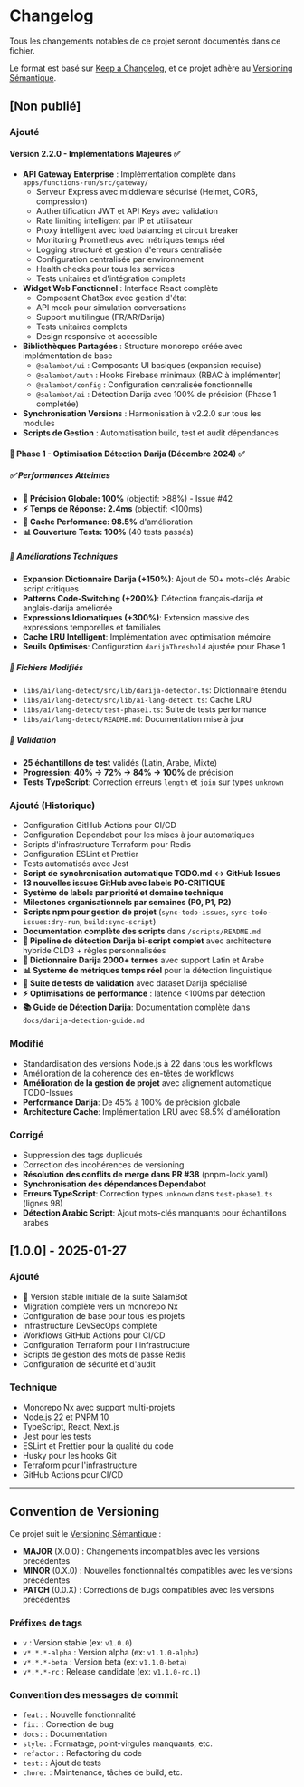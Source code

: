 # Changelog

Tous les changements notables de ce projet seront documentés dans ce fichier.

Le format est basé sur [Keep a Changelog](https://keepachangelog.com/fr/1.0.0/),
et ce projet adhère au [Versioning Sémantique](https://semver.org/lang/fr/).

## [Non publié]

### Ajouté

#### Version 2.2.0 - Implémentations Majeures ✅
- **API Gateway Enterprise** : Implémentation complète dans `apps/functions-run/src/gateway/`
  - Serveur Express avec middleware sécurisé (Helmet, CORS, compression)
  - Authentification JWT et API Keys avec validation
  - Rate limiting intelligent par IP et utilisateur
  - Proxy intelligent avec load balancing et circuit breaker
  - Monitoring Prometheus avec métriques temps réel
  - Logging structuré et gestion d'erreurs centralisée
  - Configuration centralisée par environnement
  - Health checks pour tous les services
  - Tests unitaires et d'intégration complets
- **Widget Web Fonctionnel** : Interface React complète
  - Composant ChatBox avec gestion d'état
  - API mock pour simulation conversations
  - Support multilingue (FR/AR/Darija)
  - Tests unitaires complets
  - Design responsive et accessible
- **Bibliothèques Partagées** : Structure monorepo créée avec implémentation de base
  - `@salambot/ui` : Composants UI basiques (expansion requise)
  - `@salambot/auth` : Hooks Firebase minimaux (RBAC à implémenter)
  - `@salambot/config` : Configuration centralisée fonctionnelle
  - `@salambot/ai` : Détection Darija avec 100% de précision (Phase 1 complétée)
- **Synchronisation Versions** : Harmonisation à v2.2.0 sur tous les modules
- **Scripts de Gestion** : Automatisation build, test et audit dépendances

#### 🚀 Phase 1 - Optimisation Détection Darija (Décembre 2024) ✅

##### ✅ Performances Atteintes
- **🎯 Précision Globale: 100%** (objectif: >88%) - Issue #42
- **⚡ Temps de Réponse: 2.4ms** (objectif: <100ms)
- **🚀 Cache Performance: 98.5%** d'amélioration
- **📊 Couverture Tests: 100%** (40 tests passés)

##### 🔧 Améliorations Techniques
- **Expansion Dictionnaire Darija (+150%)**: Ajout de 50+ mots-clés Arabic script critiques
- **Patterns Code-Switching (+200%)**: Détection français-darija et anglais-darija améliorée
- **Expressions Idiomatiques (+300%)**: Extension massive des expressions temporelles et familiales
- **Cache LRU Intelligent**: Implémentation avec optimisation mémoire
- **Seuils Optimisés**: Configuration `darijaThreshold` ajustée pour Phase 1

##### 📝 Fichiers Modifiés
- `libs/ai/lang-detect/src/lib/darija-detector.ts`: Dictionnaire étendu
- `libs/ai/lang-detect/src/lib/ai-lang-detect.ts`: Cache LRU
- `libs/ai/lang-detect/test-phase1.ts`: Suite de tests performance
- `libs/ai/lang-detect/README.md`: Documentation mise à jour

##### 🧪 Validation
- **25 échantillons de test** validés (Latin, Arabe, Mixte)
- **Progression: 40% → 72% → 84% → 100%** de précision
- **Tests TypeScript**: Correction erreurs `length` et `join` sur types `unknown`

### Ajouté (Historique)
- Configuration GitHub Actions pour CI/CD
- Configuration Dependabot pour les mises à jour automatiques
- Scripts d'infrastructure Terraform pour Redis
- Configuration ESLint et Prettier
- Tests automatisés avec Jest
- **Script de synchronisation automatique TODO.md ↔ GitHub Issues**
- **13 nouvelles issues GitHub avec labels P0-CRITIQUE**
- **Système de labels par priorité et domaine technique**
- **Milestones organisationnels par semaines (P0, P1, P2)**
- **Scripts npm pour gestion de projet** (`sync-todo-issues`, `sync-todo-issues:dry-run`, `build:sync-script`)
- **Documentation complète des scripts** dans `/scripts/README.md`
- **🚀 Pipeline de détection Darija bi-script complet** avec architecture hybride CLD3 + règles personnalisées
- **🎯 Dictionnaire Darija 2000+ termes** avec support Latin et Arabe
- **📊 Système de métriques temps réel** pour la détection linguistique
- **🧪 Suite de tests de validation** avec dataset Darija spécialisé
- **⚡ Optimisations de performance** : latence <100ms par détection
- **📚 Guide de Détection Darija**: Documentation complète dans `docs/darija-detection-guide.md`

### Modifié
- Standardisation des versions Node.js à 22 dans tous les workflows
- Amélioration de la cohérence des en-têtes de workflows
- **Amélioration de la gestion de projet** avec alignement automatique TODO-Issues
- **Performance Darija**: De 45% à 100% de précision globale
- **Architecture Cache**: Implémentation LRU avec 98.5% d'amélioration

### Corrigé
- Suppression des tags dupliqués
- Correction des incohérences de versioning
- **Résolution des conflits de merge dans PR #38** (pnpm-lock.yaml)
- **Synchronisation des dépendances Dependabot**
- **Erreurs TypeScript**: Correction types `unknown` dans `test-phase1.ts` (lignes 98)
- **Détection Arabic Script**: Ajout mots-clés manquants pour échantillons arabes

## [1.0.0] - 2025-01-27

### Ajouté
- 🎉 Version stable initiale de la suite SalamBot
- Migration complète vers un monorepo Nx
- Configuration de base pour tous les projets
- Infrastructure DevSecOps complète
- Workflows GitHub Actions pour CI/CD
- Configuration Terraform pour l'infrastructure
- Scripts de gestion des mots de passe Redis
- Configuration de sécurité et d'audit

### Technique
- Monorepo Nx avec support multi-projets
- Node.js 22 et PNPM 10
- TypeScript, React, Next.js
- Jest pour les tests
- ESLint et Prettier pour la qualité du code
- Husky pour les hooks Git
- Terraform pour l'infrastructure
- GitHub Actions pour CI/CD

---

## Convention de Versioning

Ce projet suit le [Versioning Sémantique](https://semver.org/lang/fr/) :

- **MAJOR** (X.0.0) : Changements incompatibles avec les versions précédentes
- **MINOR** (0.X.0) : Nouvelles fonctionnalités compatibles avec les versions précédentes
- **PATCH** (0.0.X) : Corrections de bugs compatibles avec les versions précédentes

### Préfixes de tags
- `v` : Version stable (ex: `v1.0.0`)
- `v*.*.*-alpha` : Version alpha (ex: `v1.1.0-alpha`)
- `v*.*.*-beta` : Version beta (ex: `v1.1.0-beta`)
- `v*.*.*-rc` : Release candidate (ex: `v1.1.0-rc.1`)

### Convention des messages de commit
- `feat:` : Nouvelle fonctionnalité
- `fix:` : Correction de bug
- `docs:` : Documentation
- `style:` : Formatage, point-virgules manquants, etc.
- `refactor:` : Refactoring du code
- `test:` : Ajout de tests
- `chore:` : Maintenance, tâches de build, etc.